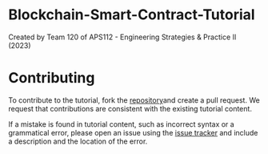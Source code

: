 # Blockchain-Smart-Contract-Tutorial

Created by Team 120 of APS112 - Engineering Strategies & Practice II (2023)

# Contributing

To contribute to the tutorial, fork the [repository](https://github.com/jamesaliev/Blockchain-Smart-Contract-Tutorial)and create a pull request. We request that contributions are consistent with the existing tutorial content.

If a mistake is found in tutorial content, such as incorrect syntax or a grammatical error, please open an issue using the [issue tracker](https://github.com/jamesaliev/Blockchain-Smart-Contract-Tutorial/issues) and include a description and the location of the error.